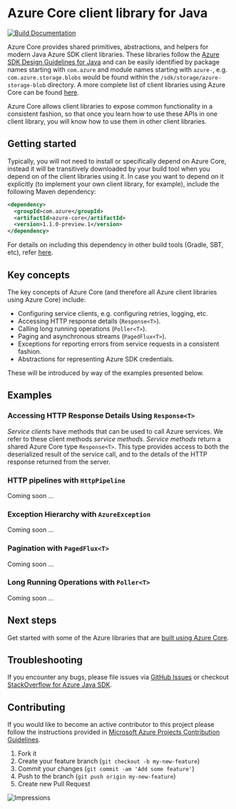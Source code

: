 # Azure Core client library for Java

[![Build Documentation](https://img.shields.io/badge/documentation-published-blue.svg)](https://azure.github.io/azure-sdk-for-java)

Azure Core provides shared primitives, abstractions, and helpers for modern Java Azure SDK client libraries. These libraries follow the [Azure SDK Design Guidelines for Java](https://azuresdkspecs.z5.web.core.windows.net/JavaSpec.html) and can be easily identified by package names starting with `com.azure` and module names starting with `azure-`, e.g. `com.azure.storage.blobs` would be found within the `/sdk/storage/azure-storage-blob` directory. A more complete list of client libraries using Azure Core can be found [here](https://github.com/Azure/azure-sdk-for-java).

Azure Core allows client libraries to expose common functionality in a consistent fashion, so that once you learn how to use these APIs in one client library, you will know how to use them in other client libraries.

## Getting started

Typically, you will not need to install or specifically depend on Azure Core, instead it will be transitively downloaded by your build tool when you depend on of the client libraries using it. In case you want to depend on it explicitly (to implement your own client library, for example), include the following Maven dependency:

[//]: # ({x-version-update-start;com.azure:azure-core;current})
```xml
<dependency>
  <groupId>com.azure</groupId>
  <artifactId>azure-core</artifactId>
  <version>1.1.0-preview.1</version>
</dependency>
```
[//]: # ({x-version-update-end})

For details on including this dependency in other build tools (Gradle, SBT, etc), refer [here](https://search.maven.org/artifact/com.azure/azure-core).

## Key concepts

The key concepts of Azure Core (and therefore all Azure client libraries using Azure Core) include:

- Configuring service clients, e.g. configuring retries, logging, etc.
- Accessing HTTP response details (`Response<T>`).
- Calling long running operations (`Poller<T>`).
- Paging and asynchronous streams (`PagedFlux<T>`).
- Exceptions for reporting errors from service requests in a consistent fashion.
- Abstractions for representing Azure SDK credentials.

These will be introduced by way of the examples presented below.

## Examples

### Accessing HTTP Response Details Using `Response<T>`

_Service clients_ have methods that can be used to call Azure services. We refer to these client methods _service methods_.
_Service methods_ return a shared Azure Core type `Response<T>`. This type provides access to both the deserialized result of the service call, and to the details of the HTTP response returned from the server.

### HTTP pipelines with `HttpPipeline`

Coming soon ...

### Exception Hierarchy with `AzureException`

Coming soon ...

### Pagination with `PagedFlux<T>`

Coming soon ...

### Long Running Operations with `Poller<T>`

Coming soon ...

## Next steps

Get started with some of the Azure libraries that are [built using Azure Core](https://github.com/Azure/azure-sdk-for-java).

## Troubleshooting

If you encounter any bugs, please file issues via [GitHub Issues](https://github.com/Azure/azure-sdk-for-java/issues) or checkout
[StackOverflow for Azure Java SDK](http://stackoverflow.com/questions/tagged/azure-java-sdk).

## Contributing

If you would like to become an active contributor to this project please follow the instructions provided in
[Microsoft Azure Projects Contribution Guidelines](http://azure.github.io/guidelines.html).

1. Fork it
2. Create your feature branch (`git checkout -b my-new-feature`)
3. Commit your changes (`git commit -am 'Add some feature'`)
4. Push to the branch (`git push origin my-new-feature`)
5. Create new Pull Request

![Impressions](https://azure-sdk-impressions.azurewebsites.net/api/impressions/azure-sdk-for-java/sdk/core/azure-core/README.png)
